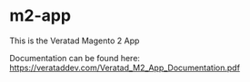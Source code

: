 # m2-app
This is the Veratad Magento 2 App

Documentation can be found here: https://verataddev.com/Veratad_M2_App_Documentation.pdf
